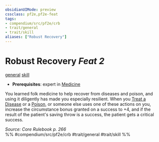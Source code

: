 ```yaml
---
obsidianUIMode: preview
cssclass: pf2e,pf2e-feat
tags:
- compendium/src/pf2e/crb
- trait/general
- trait/skill
aliases: ["Robust Recovery"]
---
```

# Robust Recovery  *Feat 2*  
[general](../../rules/traits/general.md)  [skill](../../rules/traits/skill.md)  

- **Prerequisites**: expert in [Medicine](../skills.md#Medicine)

You learned folk medicine to help recover from diseases and poison, and using it diligently has made you especially resilient. When you [Treat a Disease](../../rules/actions/treat-disease.md) or a [Poison](../../rules/actions/treat-poison.md), or someone else uses one of these actions on you, increase the circumstance bonus granted on a success to +4, and if the result of the patient's saving throw is a success, the patient gets a critical success.

*Source: Core Rulebook p. 266*  
%% #compendium/src/pf2e/crb #trait/general #trait/skill %%